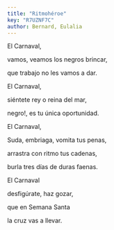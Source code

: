 ```yaml
---
title: "Ritmohéroe"
key: "R7UZNF7C"
author: Bernard, Eulalia
---
```

<div data-schema-version="8"><p>El Carnaval,</p> <p>vamos, veamos los negros brincar,</p> <p>que trabajo no les vamos a dar.</p> <p></p> <p>El Carnaval,</p> <p>siéntete rey o reina del mar,</p> <p>negro!, es tu única oportunidad.</p> <p></p> <p>El Carnaval,</p> <p>Suda, embriaga, vomita tus penas,</p> <p>arrastra con ritmo tus cadenas,</p> <p>burla tres días de duras faenas.</p> <p></p> <p>El Carnaval</p> <p>desfigúrate, haz gozar,</p> <p>que en Semana Santa</p> <p>la cruz vas a llevar.</p> </div>